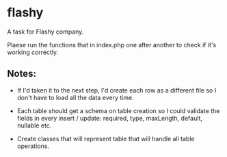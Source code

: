 # flashy

 A task for Flashy company.
 
 Plaese run the functions that in index.php one after another to check if it's working correctly.
 
 ## Notes:
 
 * If I'd taken it to the next step, I'd create each row as a different file so I don't have to load all the data every time.
 
 * Each table should get a schema on table creation so I could validate the fields in every insert / update: 
   required, type, maxLength, default, nullable etc.
   
 * Create classes that will represent table that will handle all table operations.
